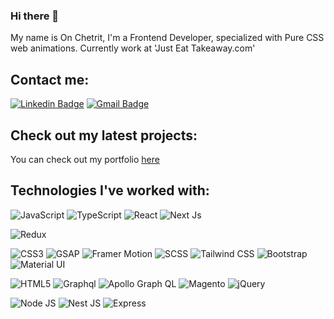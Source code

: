### Hi there 👋

My name is On Chetrit, I'm a Frontend Developer, specialized with Pure CSS web animations.
Currently work at 'Just Eat Takeaway.com'

## Contact me:  
[![Linkedin Badge](https://img.shields.io/badge/-Linkedin-blue?style=flat-square&logo=Linkedin&logoColor=white&link=https://www.linkedin.com/in/ron-buchris-03b5a2219//)](https://www.linkedin.com/in/on-chetrit/) [![Gmail Badge](https://img.shields.io/badge/-Gmail-c14438?style=flat-square&logo=Gmail&logoColor=white&link=mailto:onchetrit@gmail.com)](mailto:onchetrit@gmail.com)


## Check out my latest projects:
You can check out my portfolio [here](https://onchetrit.github.io/portfolio)

## Technologies I've worked with:  
![JavaScript](https://img.shields.io/badge/-JavaScript-black?style=flat-square&logo=javascript)
![TypeScript](https://img.shields.io/badge/-Typescript-black?style=flat-square&logo=typescript)
![React](https://img.shields.io/badge/-React-black?style=flat-square&logo=react)
![Next Js](https://img.shields.io/badge/Next%20JS-black?style=flat-square&logo=next.js)

![Redux](https://img.shields.io/badge/-Redux-black?style=flat-square&logo=redux&logoColor=764ABC)

![CSS3](https://img.shields.io/badge/-CSS3-black?style=flat-square&logo=css3&logoColor=1572B6)
![GSAP](https://img.shields.io/badge/-GSAP-black?style=flat-square&logo=greensock&logoColor=ffffff)
![Framer Motion](https://img.shields.io/badge/-Framer%20Motion-black?style=flat-square&logo=framer&logoColor=ffffff)
![SCSS](https://img.shields.io/badge/-SCSS-black?style=flat-square&logo=sass&logoColor=CC6699)
![Tailwind CSS](https://img.shields.io/badge/Tailwind%20CSS-black?style=flat-square&logo=Tailwindcss)
![Bootstrap](https://img.shields.io/badge/-Bootstrap-black?style=flat-square&logo=bootstrap)
![Material UI](https://img.shields.io/badge/-Material%20UI-black?style=flat-square&logo=mui&logoColor=349aff)

![HTML5](https://img.shields.io/badge/-HTML5-black?style=flat-square&logo=html5&logoColor=E34F26)
![Graphql](https://img.shields.io/badge/-Graphql-black?style=flat-square&logo=graphql&logoColor=E10098)
![Apollo Graph QL](https://img.shields.io/badge/Apollo%20Graph%20QL-black?style=flat-square&logo=apollographql&logoColor=white)
![Magento](https://img.shields.io/badge/Magento%20PWA-black?style=flat-square&logo=magento)
![jQuery](https://img.shields.io/badge/-jQuery-black?style=flat-square&logo=jquery)

![Node JS](https://img.shields.io/badge/-Node%20JS-black?style=flat-square&logo=Node.js)
![Nest JS](https://img.shields.io/badge/Nest%20JS-black?style=flat-square&logo=nestjs&logoColor=E0234E)
![Express](https://img.shields.io/badge/-Express-black?style=flat-square&logo=express)
